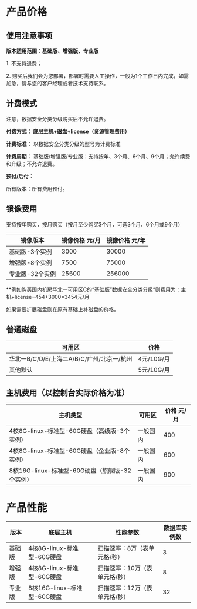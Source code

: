 


# 产品价格



## 使用注意事项

**版本适用范围：基础版、增强版、专业版**

1\. 不支持退费；

2\. 购买后我们会为您部署，部署时需要人工操作，一般为1个工作日内完成，如需加急，请与您的客户经理或者技术支持联系。


## 计费模式

<wrap em>注意，数据安全分类分级购买后不允许退费。</wrap>

**付费方式： 底层主机+磁盘+license（资源管理费用）**

**计费标准：** 以数据安全分类分级的型号为计费标准

**计费周期：** 基础版/增强版/专业版：支持按年、3个月、6个月、9个月；允许续费和升级；不允许退费。

**预付/后付：**

所有版本：所有费用预付。


## 镜像费用

支持按年购买，按月购买（按月至少购买3个月，可选3个月、6个月或9个月）

| 镜像版本        | 镜像价格 元/月 |镜像价格 元/年  |
| ------          | --------- |--------- |
| 基础版-3个实例 | 3000      |30000   |
| 增强版-8个实例 | 7500     |75000   |
| 专业版-32个实例 | 25600   |256000   |

**例如购买国内机房华北一可用区C的“基础版”数据安全分类分级“则费用为：主机+license=454+3000=3454元/月

如果需要扩展磁盘则在原有基础上补磁盘的价格。

## 普通磁盘

| 可用区        | 价格          |
| ------------- | ------------- |
| 华北一B/C/D/E/上海二A/B/C/广州/北京一/杭州 | 4元/10G/月    |
| 其他默认     | 5元/10G/月 |

## 主机费用（以控制台实际价格为准）
|  主机类型                          | 可用区                | 价格  元/月          |
| -------------                     | ------------------- |------------- |
| 4核8G-linux-标准型-60G硬盘（高级版-3个实例）|  一般国内  |400|
| 4核8G-linux-标准型-60G硬盘（企业版-8个实例） |  一般国内 |600|
|8核16G-linux-标准型-60G硬盘（旗舰版-32个实例）|  一般国内 |900|



# 产品性能

| 版本      | 底层主机            | 性能参数                                                     | 数据库实例数 |
| --------- | ---------------------------- | ------------------------------------------------------------ | ------------ |
| 基础版 | 4核8G-linux-标准型-60G硬盘   | 扫描速率：8万（表单元格/秒） | 3   |
| 增强版 | 4核8G-linux-标准型-60G硬盘  | 扫描速率：10万（表单元格/秒） | 8  |
| 专业版 | 8核16G-linux-标准型-60G硬盘 | 扫描速率：12万（表单元格/秒） | 32           |

